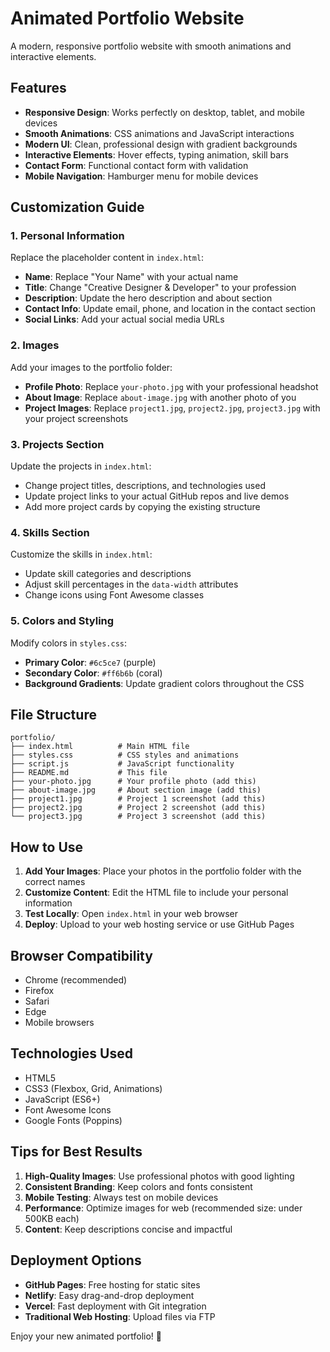 # Animated Portfolio Website

A modern, responsive portfolio website with smooth animations and interactive elements.

## Features

- **Responsive Design**: Works perfectly on desktop, tablet, and mobile devices
- **Smooth Animations**: CSS animations and JavaScript interactions
- **Modern UI**: Clean, professional design with gradient backgrounds
- **Interactive Elements**: Hover effects, typing animation, skill bars
- **Contact Form**: Functional contact form with validation
- **Mobile Navigation**: Hamburger menu for mobile devices

## Customization Guide

### 1. Personal Information

Replace the placeholder content in `index.html`:

- **Name**: Replace "Your Name" with your actual name
- **Title**: Change "Creative Designer & Developer" to your profession
- **Description**: Update the hero description and about section
- **Contact Info**: Update email, phone, and location in the contact section
- **Social Links**: Add your actual social media URLs

### 2. Images

Add your images to the portfolio folder:

- **Profile Photo**: Replace `your-photo.jpg` with your professional headshot
- **About Image**: Replace `about-image.jpg` with another photo of you
- **Project Images**: Replace `project1.jpg`, `project2.jpg`, `project3.jpg` with your project screenshots

### 3. Projects Section

Update the projects in `index.html`:

- Change project titles, descriptions, and technologies used
- Update project links to your actual GitHub repos and live demos
- Add more project cards by copying the existing structure

### 4. Skills Section

Customize the skills in `index.html`:

- Update skill categories and descriptions
- Adjust skill percentages in the `data-width` attributes
- Change icons using Font Awesome classes

### 5. Colors and Styling

Modify colors in `styles.css`:

- **Primary Color**: `#6c5ce7` (purple)
- **Secondary Color**: `#ff6b6b` (coral)
- **Background Gradients**: Update gradient colors throughout the CSS

## File Structure

```
portfolio/
├── index.html          # Main HTML file
├── styles.css          # CSS styles and animations
├── script.js           # JavaScript functionality
├── README.md           # This file
├── your-photo.jpg      # Your profile photo (add this)
├── about-image.jpg     # About section image (add this)
├── project1.jpg        # Project 1 screenshot (add this)
├── project2.jpg        # Project 2 screenshot (add this)
└── project3.jpg        # Project 3 screenshot (add this)
```

## How to Use

1. **Add Your Images**: Place your photos in the portfolio folder with the correct names
2. **Customize Content**: Edit the HTML file to include your personal information
3. **Test Locally**: Open `index.html` in your web browser
4. **Deploy**: Upload to your web hosting service or use GitHub Pages

## Browser Compatibility

- Chrome (recommended)
- Firefox
- Safari
- Edge
- Mobile browsers

## Technologies Used

- HTML5
- CSS3 (Flexbox, Grid, Animations)
- JavaScript (ES6+)
- Font Awesome Icons
- Google Fonts (Poppins)

## Tips for Best Results

1. **High-Quality Images**: Use professional photos with good lighting
2. **Consistent Branding**: Keep colors and fonts consistent
3. **Mobile Testing**: Always test on mobile devices
4. **Performance**: Optimize images for web (recommended size: under 500KB each)
5. **Content**: Keep descriptions concise and impactful

## Deployment Options

- **GitHub Pages**: Free hosting for static sites
- **Netlify**: Easy drag-and-drop deployment
- **Vercel**: Fast deployment with Git integration
- **Traditional Web Hosting**: Upload files via FTP

Enjoy your new animated portfolio! 🚀
